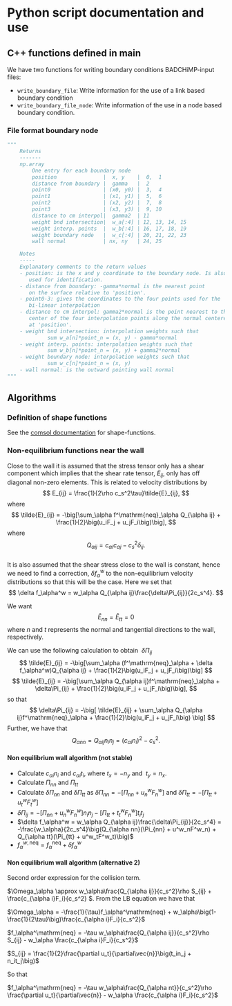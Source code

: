 # Python script documentation and use

## C++ functions defined in main
We have two functions for writing boundary conditions BADCHiMP-input files:  
- ```write_boundary_file```: Write information for the use of a link based boundary condition
- ```write_boundary_file_node```: Write information of the use in a node based boundary condition.

### File format boundary node
```python
"""
    Returns
    -------
    np.array
        One entry for each boundary node
        position               |  x, y    |  0,  1
        distance from boundary |  gamma   |  2
        point0                 | (x0, y0) |  3,  4
        point1                 | (x1, y1) |  5,  6
        point2                 | (x2, y2) |  7,  8
        point3                 | (x3, y3) |  9, 10
        distance to cm interpol|  gamma2  | 11
        weight bnd intersection|  w_a[:4] | 12, 13, 14, 15
        weight interp. points  |  w_b[:4] | 16, 17, 18, 19
        weight boundary node   |  w_c[:4] | 20, 21, 22, 23
        wall normal            | nx, ny   | 24, 25

    Notes
    -----
    Explanatory comments to the return values
    - position: is the x and y coordinate to the boundary node. Is also
       used for identification.
    - distance from boundary: -gamma*normal is the nearest point
       on the surface relative to 'position'.
    - point0-3: gives the coordinates to the four points used for the 
       bi-linear interpolation
    - distance to cm interpol: gamma2*normal is the point nearest to the
       center of the four interpolation points along the normal centered 
       at 'position'.
    - weight bnd intersection: interpolation weights such that
             sum w_a[n]*point_n = (x, y) - gamma*normal
    - weight interp. points: interpolation weights such that
             sum w_b[n]*point_n = (x, y) + gamma2*normal
    - weight boundary node: interpolation weights such that
             sum w_c[n]*point_n = (x, y)
    - wall normal: is the outward pointing wall normal 
"""
``` 

## Algorithms

### Definition of shape functions 
See the [comsol documentation](https://doc.comsol.com/5.3/doc/com.comsol.help.comsol/comsol_api_xmesh.40.4.html) for shape-functions.

### Non-equilibrium functions near the wall  
Close to the wall it is assumed that the stress tensor only has a shear component which implies that the shear rate tensor, $E_{ij}$, only has off diagonal non-zero elements. 
This is related to velocity distributions by
$$ E_{ij} = \frac{1}{2\rho c_s^2\tau}\tilde{E}_{ij}, $$
where
$$ \tilde{E}_{ij} = -\big[\sum_\alpha f^\mathrm{neq}_\alpha Q_{\alpha ij} + \frac{1}{2}\big(u_iF_j + u_jF_i\big)\big], $$
where
$$Q_{\alpha ij} = c_{\alpha i}c_{\alpha j} - c_s^2\delta_{ij}.$$  
It is also assumed that the shear stress close to the wall is constant, hence we need to find a correction, $\delta f_\alpha^w$ to the non-equilibrium velocity distributions so that this will be the case. 
Here we set that
$$  \delta f_\alpha^w = w_\alpha Q_{\alpha ij}\frac{\delta\Pi_{ij}}{2c_s^4}. $$  

We want
$$\tilde{E}_{nn} = \tilde{E}_{tt} = 0 $$
where $n$ and $t$ represents the normal and tangential directions to the wall, respectively.  

We can use the following calculation to obtain  $\delta\Pi_{ij}$
$$ \tilde{E}_{ij} =  -\big[\sum_\alpha (f^\mathrm{neq}_\alpha +  \delta f_\alpha^w)Q_{\alpha ij} + \frac{1}{2}\big(u_iF_j + u_jF_i\big)\big] $$
$$ \tilde{E}_{ij} =  -\big[\sum_\alpha Q_{\alpha ij}f^\mathrm{neq}_\alpha +  \delta\Pi_{ij} + \frac{1}{2}\big(u_iF_j + u_jF_i\big)\big], $$
so that
$$ \delta\Pi_{ij} = -\big[ \tilde{E}_{ij} + \sum_\alpha Q_{\alpha ij}f^\mathrm{neq}_\alpha  + \frac{1}{2}\big(u_iF_j + u_jF_i\big) \big] $$
Further, we have that
$$ Q_{\alpha nn} = Q_{\alpha ij}n_in_j = (c_{\alpha i}n_i)^2 - c_s^2 .$$

#### Non equilibrium wall algorithm  (not stable)
- Calculate $c_{\alpha i}n_i$ and $c_{\alpha i}t_i$, where $t_x = -n_y$ and  $t_y = n_x$.  
- Calculate $\Pi_{nn}$ and $\Pi_{tt}$  
- Calculate $\delta\Pi_{nn}$ and $\delta\Pi_{tt}$ as $\delta\Pi_{nn} = -\big[ \Pi_{nn}  + u^w_nF^w_n\big]$ and $\delta\Pi_{tt} = -\big[ \Pi_{tt}  + u^w_tF^w_t\big]$  
- $\delta\Pi_{ij} = -\big[ \Pi_{nn}  + u^w_nF^w_n\big]n_in_j - \big[ \Pi_{tt}  + t^w_tF^w_n\big]t_it_j$
- $\delta f_\alpha^w = w_\alpha Q_{\alpha ij}\frac{\delta\Pi_{ij}}{2c_s^4} = -\frac{w_\alpha}{2c_s^4}\big(Q_{\alpha nn}(\Pi_{nn}  + u^w_nF^w_n) + Q_{\alpha tt}(\Pi_{tt}  + u^w_tF^w_t)\big)$ 
- $f_\alpha^{w,\mathrm{neq}} = f_\alpha^{\mathrm{neq}} + \delta f_\alpha^w$

####  Non equilibrium wall algorithm  (alternative 2)  
Second order expression for the collision term. 

$\Omega_\alpha \approx w_\alpha\frac{Q_{\alpha ij}}{c_s^2}\rho S_{ij} + \frac{c_{\alpha i}F_i}{c_s^2} $.
From the LB equation we have that 

$\Omega_\alpha = -\frac{1}{\tau}f_\alpha^\mathrm{neq} + w_\alpha\big(1- \frac{1}{2\tau}\big)\frac{c_{\alpha i}F_i}{c_s^2}$ 

$f_\alpha^\mathrm{neq} = -\tau w_\alpha\frac{Q_{\alpha ij}}{c_s^2}\rho S_{ij} - w_\alpha \frac{c_{\alpha i}F_i}{c_s^2}$ 

$S_{ij} = \frac{1}{2}\frac{\partial u_t}{\partial\vec{n}}\big(t_in_j + n_it_j\big)$ 

So that  

$f_\alpha^\mathrm{neq} = -\tau w_\alpha\frac{Q_{\alpha nt}}{c_s^2}\rho \frac{\partial u_t}{\partial\vec{n}} - w_\alpha \frac{c_{\alpha i}F_i}{c_s^2}$




